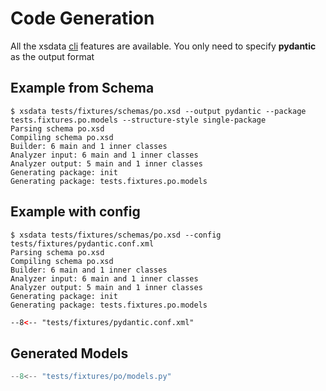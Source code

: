 # Code Generation

All the xsdata [cli](https://xsdata.readthedocs.io/en/latest/codegen/intro/) features
are available. You only need to specify **pydantic** as the output format

## Example from Schema

```console
$ xsdata tests/fixtures/schemas/po.xsd --output pydantic --package tests.fixtures.po.models --structure-style single-package
Parsing schema po.xsd
Compiling schema po.xsd
Builder: 6 main and 1 inner classes
Analyzer input: 6 main and 1 inner classes
Analyzer output: 5 main and 1 inner classes
Generating package: init
Generating package: tests.fixtures.po.models
```

## Example with config

```console
$ xsdata tests/fixtures/schemas/po.xsd --config tests/fixtures/pydantic.conf.xml
Parsing schema po.xsd
Compiling schema po.xsd
Builder: 6 main and 1 inner classes
Analyzer input: 6 main and 1 inner classes
Analyzer output: 5 main and 1 inner classes
Generating package: init
Generating package: tests.fixtures.po.models
```

```xml
--8<-- "tests/fixtures/pydantic.conf.xml"
```

## Generated Models

```python
--8<-- "tests/fixtures/po/models.py"
```
